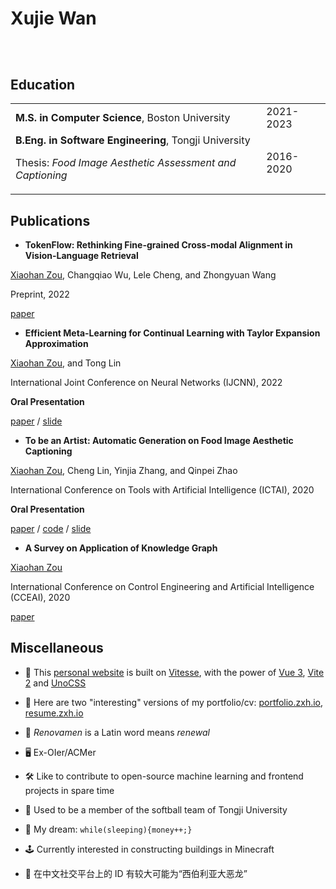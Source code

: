 <h1 text-center>
      <span align-bottom>Xujie Wan</span>
      <div i-line-md-coffee-half-empty-twotone-loop inline-block align-bottom style="height: 47.2px" />
</h1>

<h2> Education </h2>

|   |   |
|---|---|
| **M.S. in Computer Science**, Boston University | 2021-2023 |
| **B.Eng. in Software Engineering**, Tongji University <p>Thesis: *Food Image Aesthetic Assessment and Captioning*</p> | 2016-2020 |

<h2> Publications</h2>

  - **TokenFlow: Rethinking Fine-grained Cross-modal Alignment in Vision-Language Retrieval**

  <u>Xiaohan Zou</u>, Changqiao Wu, Lele Cheng, and Zhongyuan Wang

  Preprint, 2022

  [paper](http://arxiv.org/abs/2209.13822)

  - **Efficient Meta-Learning for Continual Learning with Taylor Expansion Approximation**

  <u>Xiaohan Zou</u>, and Tong Lin

  International Joint Conference on Neural Networks (IJCNN), 2022

  **Oral Presentation**

  [paper](https://arxiv.org/abs/2210.00713) / [slide](/files/papers/ijcnn2022/slide.pdf)

  - **To be an Artist: Automatic Generation on Food Image Aesthetic Captioning**

  <u>Xiaohan Zou</u>, Cheng Lin, Yinjia Zhang, and Qinpei Zhao

  International Conference on Tools with Artificial Intelligence (ICTAI), 2020

  **Oral Presentation**

  [paper](https://ieeexplore.ieee.org/document/9288208) / [code](https://github.com/Renovamen/Food-IAC) /
  [slide](/files/papers/ictai2020/slide.pdf)

  - **A Survey on Application of Knowledge Graph**

  <u>Xiaohan Zou</u>

  International Conference on Control Engineering and Artificial Intelligence (CCEAI), 2020

  [paper](https://iopscience.iop.org/article/10.1088/1742-6596/1487/1/012016/pdf)

  ## Miscellaneous

  - 🚀 This [personal website](https://github.com/Renovamen/renovamen.github.io) is built on
  [Vitesse](https://github.com/antfu/vitesse), with the power of [Vue 3](https://github.com/vuejs/vue-next), [Vite
  2](https://github.com/vitejs/vite) and [UnoCSS](https://github.com/antfu/unocss)

  - 🧐 Here are two "interesting" versions of my portfolio/cv: [portfolio.zxh.io](https://portfolio.zxh.io/),
  [resume.zxh.io](https://resume.zxh.io/)

  - 🎃 *Renovamen* is a Latin word means *renewal*

  - 🖥 Ex-OIer/ACMer

  - 🛠 Like to contribute to open-source machine learning and frontend projects in spare time

  - 🥎 Used to be a member of the softball team of Tongji University

  - 🌭 My dream: `while(sleeping){money++;}`

  - 🕹️ Currently interested in constructing buildings in Minecraft
  - 🦖 在中文社交平台上的 ID 有较大可能为“西伯利亚大恶龙”
